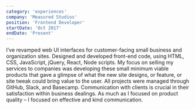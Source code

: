```yaml
---
category: 'experiences'
company: 'Measured Studios'
position: 'Frontend Developer'
startDate: 'Oct 2017'
endDate: 'Present'
---
```


I’ve revamped web UI interfaces for customer-facing small business and organization sites. Designed and developed front-end code, using HTML, CSS, JavaScript, jQuery, React, Node scripts. My focus on selling my services to companies was developing these small minimum viable products that gave a glimpse of what the new site designs, or feature, or site tweak could bring value to the user. All projects were managed through GitHub, Slack, and Basecamp. Communication with clients is crucial in their satisfaction within business dealings. As much as I focused on product quality – I focused on effective and kind communication.
